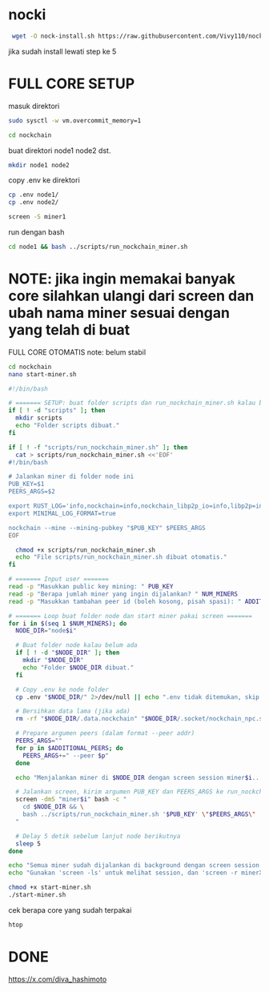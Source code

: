 # nocki

```bash
 wget -O nock-install.sh https://raw.githubusercontent.com/Vivy110/nocki/refs/heads/main/nock-install.sh && sed -i 's/\r$//' nock-install.sh && chmod +x nock-install.sh && ./nock-install.sh
```
jika sudah install lewati step ke 5 
# FULL CORE SETUP
masuk direktori
```bash
sudo sysctl -w vm.overcommit_memory=1
```
```bash
cd nockchain
```
buat direktori node1 node2 dst.
```bash
mkdir node1 node2
```
copy .env ke direktori 
```bash
cp .env node1/
cp .env node2/
```
```bash
screen -S miner1
```
run dengan bash 
```bash
cd node1 && bash ../scripts/run_nockchain_miner.sh
```

# NOTE: jika ingin memakai banyak core silahkan ulangi dari screen dan ubah nama miner sesuai dengan yang telah di buat 


FULL CORE OTOMATIS 
note: belum stabil
```bash
cd nockchain
nano start-miner.sh
```
```bash
#!/bin/bash

# ======= SETUP: buat folder scripts dan run_nockchain_miner.sh kalau belum ada =======
if [ ! -d "scripts" ]; then
  mkdir scripts
  echo "Folder scripts dibuat."
fi

if [ ! -f "scripts/run_nockchain_miner.sh" ]; then
  cat > scripts/run_nockchain_miner.sh <<'EOF'
#!/bin/bash

# Jalankan miner di folder node ini
PUB_KEY=$1
PEERS_ARGS=$2

export RUST_LOG='info,nockchain=info,nockchain_libp2p_io=info,libp2p=info,libp2p_quic=info'
export MINIMAL_LOG_FORMAT=true

nockchain --mine --mining-pubkey "$PUB_KEY" $PEERS_ARGS
EOF

  chmod +x scripts/run_nockchain_miner.sh
  echo "File scripts/run_nockchain_miner.sh dibuat otomatis."
fi

# ======= Input user =======
read -p "Masukkan public key mining: " PUB_KEY
read -p "Berapa jumlah miner yang ingin dijalankan? " NUM_MINERS
read -p "Masukkan tambahan peer id (boleh kosong, pisah spasi): " ADDITIONAL_PEERS

# ======= Loop buat folder node dan start miner pakai screen =======
for i in $(seq 1 $NUM_MINERS); do
  NODE_DIR="node$i"

  # Buat folder node kalau belum ada
  if [ ! -d "$NODE_DIR" ]; then
    mkdir "$NODE_DIR"
    echo "Folder $NODE_DIR dibuat."
  fi

  # Copy .env ke node folder
  cp .env "$NODE_DIR/" 2>/dev/null || echo ".env tidak ditemukan, skip copy."

  # Bersihkan data lama (jika ada)
  rm -rf "$NODE_DIR/.data.nockchain" "$NODE_DIR/.socket/nockchain_npc.sock" 2>/dev/null || true

  # Prepare argumen peers (dalam format --peer addr)
  PEERS_ARGS=""
  for p in $ADDITIONAL_PEERS; do
    PEERS_ARGS+=" --peer $p"
  done

  echo "Menjalankan miner di $NODE_DIR dengan screen session miner$i..."

  # Jalankan screen, kirim argumen PUB_KEY dan PEERS_ARGS ke run_nockchain_miner.sh
  screen -dmS "miner$i" bash -c "
    cd $NODE_DIR && \
    bash ../scripts/run_nockchain_miner.sh '$PUB_KEY' \"$PEERS_ARGS\"
  "

  # Delay 5 detik sebelum lanjut node berikutnya
  sleep 5
done

echo "Semua miner sudah dijalankan di background dengan screen session miner1 ... miner$NUM_MINERS."
echo "Gunakan 'screen -ls' untuk melihat session, dan 'screen -r minerX' untuk attach ke miner tertentu."
```
```bash
chmod +x start-miner.sh
./start-miner.sh
```
cek berapa core yang sudah terpakai

```bash
htop
```


# DONE

https://x.com/diva_hashimoto
